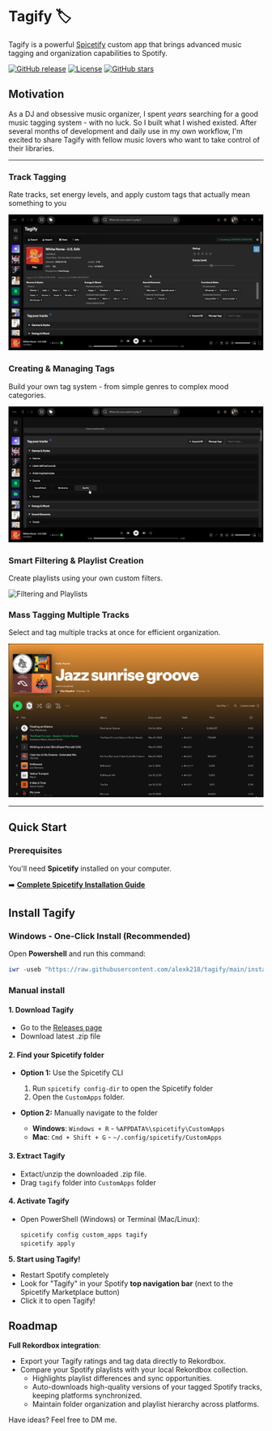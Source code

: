# Tagify 🏷️

Tagify is a powerful [Spicetify](https://github.com/spicetify/cli) custom app that brings advanced music tagging and organization capabilities to Spotify.

[![GitHub release](https://img.shields.io/github/release/alexk218/tagify.svg)](https://github.com/alexk218/tagify/releases)
[![License](https://img.shields.io/badge/license-MIT-blue.svg)](LICENSE)
[![GitHub stars](https://img.shields.io/github/stars/alexk218/tagify.svg)](https://github.com/alexk218/tagify/stargazers)

## Motivation

As a DJ and obsessive music organizer, I spent _years_ searching for a good music tagging system - with no luck. So I built what I wished existed.
After several months of development and daily use in my own workflow, I'm excited to share Tagify with fellow music lovers who want to take control of their libraries.

---

### **Track Tagging**

Rate tracks, set energy levels, and apply custom tags that actually mean something to you

![Single Track Tagging](src/assets/TAGGING_TRACK.gif)

### **Creating & Managing Tags**

Build your own tag system - from simple genres to complex mood categories.

![Tag Management](src/assets/CREATING_TAGS.gif)

### **Smart Filtering & Playlist Creation**

Create playlists using your own custom filters.

![Filtering and Playlists](src/assets/FILTERS_PLAYLIST.gif)

### **Mass Tagging Multiple Tracks**

Select and tag multiple tracks at once for efficient organization.

![Mass Track Tagging](src/assets/MULTI_TRACK_TAGGING.gif)

---

## Quick Start

### Prerequisites

You'll need **Spicetify** installed on your computer.

➡️ **[Complete Spicetify Installation Guide](SPICETIFY_INSTALLATION.md)**

## Install Tagify

### Windows - One-Click Install (Recommended)

Open **Powershell** and run this command:

```powershell
iwr -useb "https://raw.githubusercontent.com/alexk218/tagify/main/install.ps1" | iex
```

### Manual install

#### **1. Download Tagify**

- Go to the [Releases page](https://github.com/alexk218/tagify/releases)
- Download latest .zip file

#### **2. Find your Spicetify folder**

- **Option 1:** Use the Spicetify CLI

  1. Run `spicetify config-dir` to open the Spicetify folder
  2. Open the `CustomApps` folder.

- **Option 2:** Manually navigate to the folder
  - **Windows**: `Windows + R` - `%APPDATA%\spicetify\CustomApps`
  - **Mac**: `Cmd + Shift + G` - `~/.config/spicetify/CustomApps`

#### **3. Extract Tagify**

- Extact/unzip the downloaded .zip file.
- Drag `tagify` folder into `CustomApps` folder

#### **4. Activate Tagify**

- Open PowerShell (Windows) or Terminal (Mac/Linux):

  ```bash
  spicetify config custom_apps tagify
  spicetify apply
  ```

**5. Start using Tagify!**

- Restart Spotify completely
- Look for "Tagify" in your Spotify **top navigation bar** (next to the Spicetify Marketplace button)
- Click it to open Tagify!

## Roadmap

**Full Rekordbox integration**:

- Export your Tagify ratings and tag data directly to Rekordbox.
- Compare your Spotify playlists with your local Rekordbox collection.
  - Highlights playlist differences and sync opportunities.
  - Auto-downloads high-quality versions of your tagged Spotify tracks, keeping platforms synchronized.
  - Maintain folder organization and playlist hierarchy across platforms.

Have ideas? Feel free to DM me.

